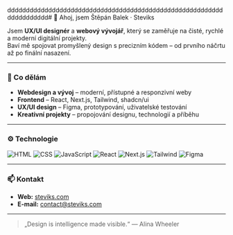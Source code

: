 ddddddddddddddddddddddddddddddddddddddddddddddddddddddddddddddddddddd# 👋 Ahoj, jsem Štěpán Balek · Steviks

Jsem **UX/UI designér** a **webový vývojář**, který se zaměřuje na čisté, rychlé a moderní digitální projekty.  
Baví mě spojovat promyšlený design s precizním kódem – od prvního náčrtu až po finální nasazení.

---

### 💼 Co dělám
- **Webdesign a vývoj** – moderní, přístupné a responzivní weby  
- **Frontend** – React, Next.js, Tailwind, shadcn/ui  
- **UX/UI design** – Figma, prototypování, uživatelské testování  
- **Kreativní projekty** – propojování designu, technologií a příběhu  

---

### ⚙️ Technologie
![HTML](https://img.shields.io/badge/HTML5-E34F26?style=for-the-badge&logo=html5&logoColor=white)
![CSS](https://img.shields.io/badge/CSS3-1572B6?style=for-the-badge&logo=css3&logoColor=white)
![JavaScript](https://img.shields.io/badge/JavaScript-F7DF1E?style=for-the-badge&logo=javascript&logoColor=black)
![React](https://img.shields.io/badge/React-20232A?style=for-the-badge&logo=react&logoColor=61DAFB)
![Next.js](https://img.shields.io/badge/Next.js-000000?style=for-the-badge&logo=nextdotjs&logoColor=white)
![Tailwind](https://img.shields.io/badge/Tailwind-06B6D4?style=for-the-badge&logo=tailwindcss&logoColor=white)
![Figma](https://img.shields.io/badge/Figma-000000?style=for-the-badge&logo=figma&logoColor=white)

---

### 📫 Kontakt
- **Web:** [steviks.com](https://steviks.com)  
- **E-mail:** [contact@steviks.com](mailto:contact@steviks.com)

---

> „Design is intelligence made visible.“ — Alina Wheeler
